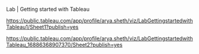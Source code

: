 Lab | Getting started with Tableau

https://public.tableau.com/app/profile/arya.sheth/viz/LabGettingstartedwithTableau1/Sheet1?publish=yes

https://public.tableau.com/app/profile/arya.sheth/viz/LabGettingstartedwithTableau_16886368907370/Sheet2?publish=yes